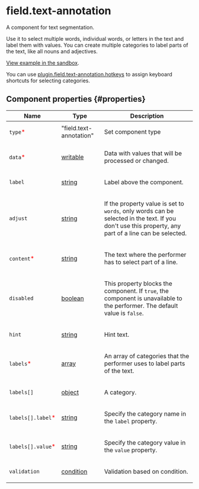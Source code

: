 # field.text-annotation

A component for text segmentation.

Use it to select multiple words, individual words, or letters in the text and label them with values. You can create multiple categories to label parts of the text, like all nouns and adjectives.

[View example in the sandbox](https://clck.ru/asSZA).

You can use [plugin.field.text-annotation.hotkeys](plugin.field.text-annotation.hotkeys.md) to assign keyboard shortcuts for selecting categories.

## Component properties {#properties}

| Name                                               | Type                                                                                   | Description                                                                                                                                                 |
| -------------------------------------------------- | -------------------------------------------------------------------------------------- | ----------------------------------------------------------------------------------------------------------------------------------------------------------- |
| `type`<span style="color: red">\*</span>           | "field.text-annotation"                                                                | <p>Set component type</p>                                                                                                                                   |
| `data`<span style="color: red">\*</span>           | <a class="xref popup-link" href="../concepts/types.dita#types/writable">writable</a>   | <p>Data with values that will be processed or changed.</p>                                                                                                  |
| `label`                                            | <a class="xref popup-link" href="../concepts/types.dita#types/string">string</a>       | <p>Label above the component.</p>                                                                                                                           |
| `adjust`                                           | <a class="xref popup-link" href="../concepts/types.dita#types/string">string</a>       | <p>If the property value is set to `words`, only words can be selected in the text. If you don't use this property, any part of a line can be selected.</p> |
| `content`<span style="color: red">\*</span>        | <a class="xref popup-link" href="../concepts/types.dita#types/string">string</a>       | <p>The text where the performer has to select part of a line.</p>                                                                                           |
| `disabled`                                         | <a class="xref popup-link" href="../concepts/types.dita#types/boolean">boolean</a>     | <p>This property blocks the component. If `true`, the component is unavailable to the performer. The default value is `false`.</p>                          |
| `hint`                                             | <a class="xref popup-link" href="../concepts/types.dita#types/string">string</a>       | <p>Hint text.</p>                                                                                                                                           |
| `labels`<span style="color: red">\*</span>         | <a class="xref popup-link" href="../concepts/types.dita#types/array">array</a>         | <p>An array of categories that the performer uses to label parts of the text.</p>                                                                           |
| `labels[]`                                         | <a class="xref popup-link" href="../concepts/types.dita#types/object">object</a>       | <p>A category.</p>                                                                                                                                          |
| `labels[].label`<span style="color: red">\*</span> | <a class="xref popup-link" href="../concepts/types.dita#types/string">string</a>       | <p>Specify the category name in the `label` property.</p>                                                                                                   |
| `labels[].value`<span style="color: red">\*</span> | <a class="xref popup-link" href="../concepts/types.dita#types/string">string</a>       | <p>Specify the category value in the `value` property.</p>                                                                                                  |
| `validation`                                       | <a class="xref popup-link" href="../concepts/types.dita#types/condition">condition</a> | <p>Validation based on condition.</p>                                                                                                                       |
